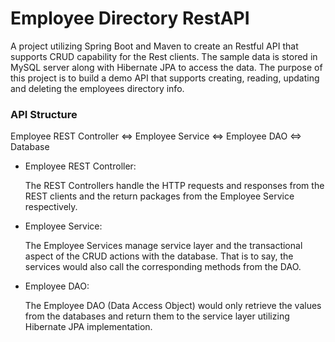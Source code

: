# Employee Directory RestAPI

A project utilizing Spring Boot and Maven to create an Restful API that supports CRUD capability for the Rest clients.
The sample data is stored in MySQL server along with Hibernate JPA to access the data. The purpose of this project is to
build a demo API that supports creating, reading, updating and deleting the employees directory info.

### API Structure
Employee REST Controller <=> Employee Service <=> Employee DAO <=> Database

- Employee REST Controller:

  The REST Controllers handle the HTTP requests and responses from the REST clients and the return packages from the
Employee Service respectively.

- Employee Service:

  The Employee Services manage service layer and the transactional aspect of the CRUD actions with the database. That is to say, the services
would also call the corresponding methods from the DAO.

- Employee DAO:

  The Employee DAO (Data Access Object) would only retrieve the values from the databases and return them to the service
layer utilizing Hibernate JPA implementation.

  


